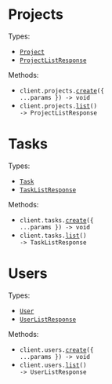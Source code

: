 # Projects

Types:

- <code><a href="./src/resources/projects.ts">Project</a></code>
- <code><a href="./src/resources/projects.ts">ProjectListResponse</a></code>

Methods:

- <code title="post /projects">client.projects.<a href="./src/resources/projects.ts">create</a>({ ...params }) -> void</code>
- <code title="get /projects">client.projects.<a href="./src/resources/projects.ts">list</a>() -> ProjectListResponse</code>

# Tasks

Types:

- <code><a href="./src/resources/tasks.ts">Task</a></code>
- <code><a href="./src/resources/tasks.ts">TaskListResponse</a></code>

Methods:

- <code title="post /tasks">client.tasks.<a href="./src/resources/tasks.ts">create</a>({ ...params }) -> void</code>
- <code title="get /tasks">client.tasks.<a href="./src/resources/tasks.ts">list</a>() -> TaskListResponse</code>

# Users

Types:

- <code><a href="./src/resources/users.ts">User</a></code>
- <code><a href="./src/resources/users.ts">UserListResponse</a></code>

Methods:

- <code title="post /users">client.users.<a href="./src/resources/users.ts">create</a>({ ...params }) -> void</code>
- <code title="get /users">client.users.<a href="./src/resources/users.ts">list</a>() -> UserListResponse</code>
